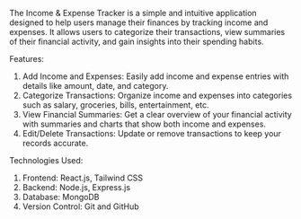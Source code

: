 The Income & Expense Tracker is a simple and intuitive application designed to help users manage their finances by tracking income and expenses.
It allows users to categorize their transactions, view summaries of their financial activity, and gain insights into their spending habits.

Features:
1. Add Income and Expenses: Easily add income and expense entries with details like amount, date, and category.
2. Categorize Transactions: Organize income and expenses into categories such as salary, groceries, bills, entertainment, etc.
3. View Financial Summaries: Get a clear overview of your financial activity with summaries and charts that show both income and expenses.
4. Edit/Delete Transactions: Update or remove transactions to keep your records accurate.

Technologies Used:
1. Frontend: React.js, Tailwind CSS
2. Backend: Node.js, Express.js
3. Database: MongoDB
4. Version Control: Git and GitHub
